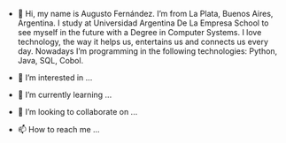 - 👋 Hi, my name is Augusto Fernández. I’m from La Plata, Buenos Aires, Argentina. 
I study at Universidad Argentina De La Empresa School to see myself in the future with a Degree in Computer Systems. 
I love technology, the way it helps us, entertains us and connects us every day. 
Nowadays I’m programming in the following technologies: Python, Java, SQL, Cobol.

- 👀 I’m interested in ...
- 🌱 I’m currently learning ...
- 💞️ I’m looking to collaborate on ...
- 📫 How to reach me ...

<!---
Augusto-FG/Augusto-FG is a ✨ special ✨ repository because its `README.md` (this file) appears on your GitHub profile.
You can click the Preview link to take a look at your changes.
--->
